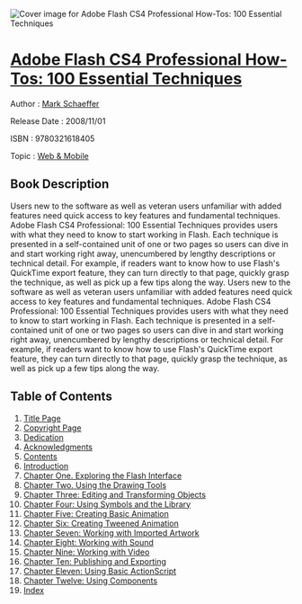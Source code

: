 ![Cover image for Adobe Flash CS4 Professional How-Tos: 100 Essential Techniques](https://imgdetail.ebookreading.net/cover/cover/web_mobile/EB9780321618405.jpg)

[Adobe Flash CS4 Professional How-Tos: 100 Essential Techniques](https://ebookreading.net/view/book/Adobe+Flash+CS4+Professional+How-Tos%3A+100+Essential+Techniques-EB9780321618405_1.html "Adobe Flash CS4 Professional How-Tos: 100 Essential Techniques")
====================================================================================================================

Author : [Mark Schaeffer](https://ebookreading.net/search/author/Mark+Schaeffer)

Release Date : 2008/11/01

ISBN : 9780321618405

Topic : [Web & Mobile](https://ebookreading.net/search/category/web-mobile)

Book Description
-----------------

Users new to the software as well as veteran users unfamiliar with added features need quick access to key features and fundamental techniques. Adobe Flash CS4 Professional: 100 Essential Techniques provides users with what they need to know to start working in Flash. Each technique is presented in a self-contained unit of one or two pages so users can dive in and start working right away, unencumbered by lengthy descriptions or technical detail. For example, if readers want to know how to use Flash's QuickTime export feature, they can turn directly to that page, quickly grasp the technique, as well as pick up a few tips along the way.
              Users new to the software as well as veteran users unfamiliar with added features need quick access to key features and fundamental techniques. Adobe Flash CS4 Professional: 100 Essential Techniques provides users with what they need to know to start working in Flash. Each technique is presented in a self-contained unit of one or two pages so users can dive in and start working right away, unencumbered by lengthy descriptions or technical detail. For example, if readers want to know how to use Flash's QuickTime export feature, they can turn directly to that page, quickly grasp the technique, as well as pick up a few tips along the way.
              
Table of Contents
-----------------

1. [Title Page](https://ebookreading.net/view/book/Adobe+Flash+CS4+Professional+How-Tos%3A+100+Essential+Techniques-EB9780321618405_2.html#id380599)
1. [Copyright Page](https://ebookreading.net/view/book/Adobe+Flash+CS4+Professional+How-Tos%3A+100+Essential+Techniques-EB9780321618405_2.html#id379914)
1. [Dedication](https://ebookreading.net/view/book/Adobe+Flash+CS4+Professional+How-Tos%3A+100+Essential+Techniques-EB9780321618405_2.html#ded01)
1. [Acknowledgments](https://ebookreading.net/view/book/Adobe+Flash+CS4+Professional+How-Tos%3A+100+Essential+Techniques-EB9780321618405_3.html#pref01)
1. [Contents](https://ebookreading.net/view/book/Adobe+Flash+CS4+Professional+How-Tos%3A+100+Essential+Techniques-EB9780321618405_4.html#toc)
1. [Introduction](https://ebookreading.net/view/book/Adobe+Flash+CS4+Professional+How-Tos%3A+100+Essential+Techniques-EB9780321618405_5.html#pref02)
1. [Chapter One. Exploring the Flash Interface](https://ebookreading.net/view/book/Adobe+Flash+CS4+Professional+How-Tos%3A+100+Essential+Techniques-EB9780321618405_6.html#ch01)
1. [Chapter Two. Using the Drawing Tools](https://ebookreading.net/view/book/Adobe+Flash+CS4+Professional+How-Tos%3A+100+Essential+Techniques-EB9780321618405_7.html#ch02)
1. [Chapter Three: Editing and Transforming Objects](https://ebookreading.net/view/book/Adobe+Flash+CS4+Professional+How-Tos%3A+100+Essential+Techniques-EB9780321618405_8.html#ch03)
1. [Chapter Four: Using Symbols and the Library](https://ebookreading.net/view/book/Adobe+Flash+CS4+Professional+How-Tos%3A+100+Essential+Techniques-EB9780321618405_9.html#ch04)
1. [Chapter Five: Creating Basic Animation](https://ebookreading.net/view/book/Adobe+Flash+CS4+Professional+How-Tos%3A+100+Essential+Techniques-EB9780321618405_10.html#ch05)
1. [Chapter Six: Creating Tweened Animation](https://ebookreading.net/view/book/Adobe+Flash+CS4+Professional+How-Tos%3A+100+Essential+Techniques-EB9780321618405_11.html#ch06)
1. [Chapter Seven: Working with Imported Artwork](https://ebookreading.net/view/book/Adobe+Flash+CS4+Professional+How-Tos%3A+100+Essential+Techniques-EB9780321618405_12.html#ch07)
1. [Chapter Eight: Working with Sound](https://ebookreading.net/view/book/Adobe+Flash+CS4+Professional+How-Tos%3A+100+Essential+Techniques-EB9780321618405_13.html#ch08)
1. [Chapter Nine: Working with Video](https://ebookreading.net/view/book/Adobe+Flash+CS4+Professional+How-Tos%3A+100+Essential+Techniques-EB9780321618405_14.html#ch09)
1. [Chapter Ten: Publishing and Exporting](https://ebookreading.net/view/book/Adobe+Flash+CS4+Professional+How-Tos%3A+100+Essential+Techniques-EB9780321618405_15.html#ch10)
1. [Chapter Eleven: Using Basic ActionScript](https://ebookreading.net/view/book/Adobe+Flash+CS4+Professional+How-Tos%3A+100+Essential+Techniques-EB9780321618405_16.html#ch11)
1. [Chapter Twelve: Using Components](https://ebookreading.net/view/book/Adobe+Flash+CS4+Professional+How-Tos%3A+100+Essential+Techniques-EB9780321618405_17.html#ch12)
1. [Index](https://ebookreading.net/view/book/Adobe+Flash+CS4+Professional+How-Tos%3A+100+Essential+Techniques-EB9780321618405_18.html#ind)
